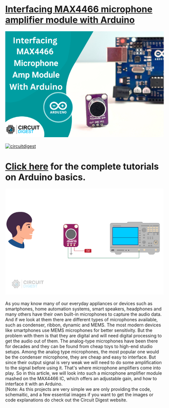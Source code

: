# [Interfacing MAX4466 microphone amplifier module with Arduino](https://circuitdigest.com/microcontroller-projects/)

<img src="https://github.com/Circuit-Digest/Basic-Arduino-Tutorials-for-Beginners-/blob/9f2400359ebf8263467d8587f7052eb87c6553c6/Interfacing%20MAX4466%20microphone%20amplifier%20module%20with%20Arduino/Images/Title%20Image.png" width="" alt="alt_text" title="image_tooltip">
<br>

<br>
<a href="https://circuitdigest.com/tags/arduino"><img src="https://img.shields.io/static/v1?label=&labelColor=505050&message=Arduino Basic Tutorials Circuit Digest&color=%230076D6&style=social&logo=google-chrome&logoColor=%230076D6" alt="circuitdigest"/></a>
<br>

[<h1>Click here](https://circuitdigest.com/tags/arduino) for the complete tutorials on Arduino basics.</h1>


<img src="https://github.com/Circuit-Digest/Basic-Arduino-Tutorials-for-Beginners-/blob/b0018b7b03e0e8321a1e6867ec6d59f666ec2738/Interfacing%20MAX4466%20microphone%20amplifier%20module%20with%20Arduino/Images/GIF.gif" width="" height="" /><br>
<br>
<be>
As you may know many of our everyday appliances or devices such as smartphones, home automation systems, smart speakers, headphones and many others have their own built-in microphones to capture the audio data. And if we look at them there are different types of microphones available, such as condenser, ribbon, dynamic and MEMS. The most modern devices like smartphones use MEMS microphones for better sensitivity. But the problem with them is that they are digital and will need digital processing to get the audio out of them. The analog-type microphones have been there for decades and they can be found from cheap toys to high-end studio setups. Among the analog type microphones, the most popular one would be the condenser microphone, they are cheap and easy to interface. But since their output signal is very weak we will need to do some amplification to the signal before using it. That's where microphone amplifiers come into play. So in this article, we will look into such a microphone amplifier module mashed on the MAX4466 IC, which offers an adjustable gain, and how to interface it with an Arduino.
<br>
[Note: As this projects are very simple we are only providing the code, schemaitic, and a few essential images if you want to get the images or code explanations do check out the Circuit Digest website.
<br>
<br>

